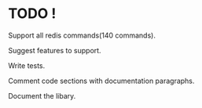 TODO !
======

Support all redis commands(140 commands).

Suggest features to support.

Write tests.

Comment code sections with documentation paragraphs.

Document the libary.
